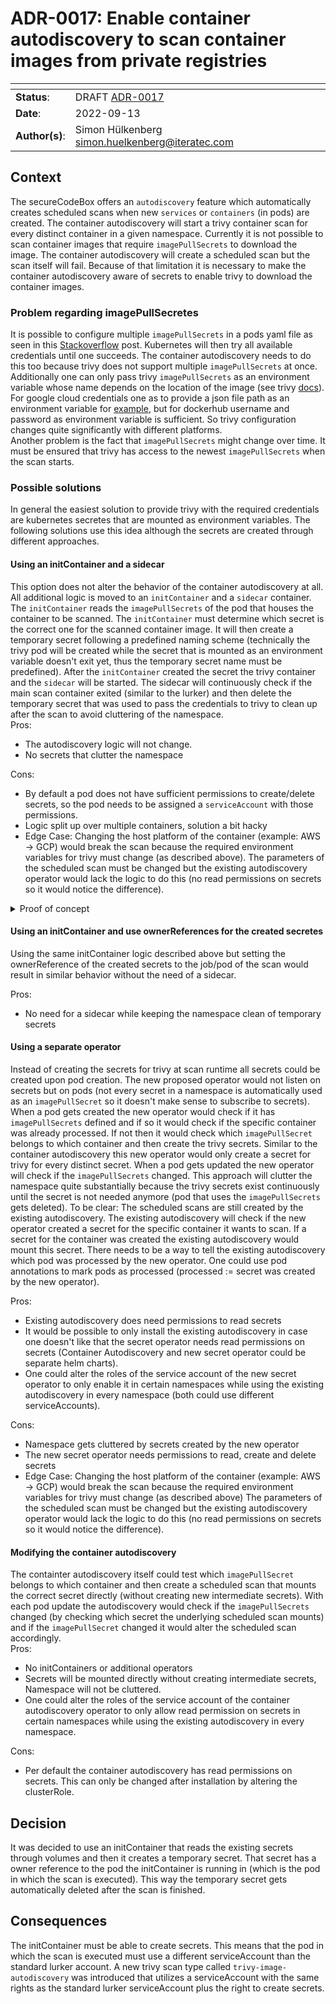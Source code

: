 <!--
SPDX-FileCopyrightText: the secureCodeBox authors

SPDX-License-Identifier: Apache-2.0
-->

# ADR-0017: Enable container autodiscovery to scan container images from private registries

<!--
  Use one of the ADR status parameter based on status
  Please add a cross reference link to the new ADR on 'superseded' ADR.
  e.g.: {adr_suposed_by} <<ADR-0000>>
-->
| <!-- -->       | <!-- --> |
|----------------|----------|
| **Status**:    | DRAFT [ADR-0017](ADR-0017.md) |
| **Date**:      | 2022-09-13 |
| **Author(s)**: | Simon Hülkenberg <simon.huelkenberg@iteratec.com> |

## Context

The secureCodeBox offers an `autodiscovery` feature which automatically creates scheduled scans when new `services` or `containers` (in pods) are created. The container autodiscovery will start a trivy container scan for every distinct container in a given namespace. Currently it is not possible to scan container images that require `imagePullSecrets` to download the image. The container autodiscovery will create a scheduled scan but the scan itself will fail. Because of that limitation it is necessary to make the container autodiscovery aware of secrets to enable trivy to download the container images.

### Problem regarding imagePullSecretes
It is possible to configure multiple `imagePullSecrets` in a pods yaml file as seen in this [Stackoverflow](https://stackoverflow.com/questions/67073039/multiple-imagepullsecrets-in-a-kubernetes-deployment-for-the-same-url) post. Kubernetes will then try all available credentials until one succeeds. The container autodiscovery needs to do this too because trivy does not support multiple `imagePullSecrets` at once. Additionally one can only pass trivy `imagePullSecrets` as an environment variable whose name depends on the location of the image (see trivy [docs](https://aquasecurity.github.io/trivy/v0.17.0/private-registries/)). For google cloud credentials one as to provide a json file path as an environment variable for [example](https://aquasecurity.github.io/trivy/v0.17.0/private-registries/gcr/), but for dockerhub username and password as environment variable is sufficient. So trivy configuration changes quite significantly with different platforms.  
Another problem is the fact that `imagePullSecrets` might change over time. It must be ensured that trivy has access to the newest `imagePullSecrets` when the scan starts.  

### Possible solutions
In general the easiest solution to provide trivy with the required credentials are kubernetes secretes that are mounted as environment variables. The following solutions use this idea although the secrets are created through different approaches.
#### Using an initContainer and a sidecar
This option does not alter the behavior of the container autodiscovery at all. All additional logic is moved to an `initContainer` and a `sidecar` container.  
The `initContainer` reads the `imagePullSecrets` of the pod that houses the container to be scanned. The `initContainer` must determine which secret is the correct one for the scanned container image. It will then create a temporary secret following a predefined naming scheme (technically the trivy pod will be created while the secret that is mounted as an environment variable doesn't exit yet, thus the temporary secret name must be predefined). After the `initContainer` created the secret the trivy container and the `sidecar` will be started. The sidecar will continuously check if the main scan container exited (similar to the lurker) and then delete the temporary secret that was used to pass the credentials to trivy to clean up after the scan to avoid cluttering of the namespace.   
Pros: 
* The autodiscovery logic will not change.
* No secrets that clutter the namespace

Cons: 
* By default a pod does not have sufficient permissions to create/delete secrets, so the pod needs to be assigned a `serviceAccount` with those permissions.   
* Logic split up over multiple containers, solution a bit hacky
* Edge Case: Changing the host platform of the container (example: AWS -> GCP) would break the scan because the required environment variables for trivy must change (as described above). The parameters of the scheduled scan must be changed but the existing autodiscovery operator would lack the logic to do this (no read permissions on secrets so it would notice the difference).
<details><summary> Proof of concept</summary>
This simplified example will do the following: The `initContainer` will created a secret that is mounted by the main container `imagine-this-is-trivy`. The main container will print the value of the secret and then sleep for 10 seconds. When the main container completes the `sidecar` will delete the secret.
The real implementation wouldn't use kubectl directly nor the shared volume. This is just a simplification.

```yaml
kind: ServiceAccount
metadata:
  name: internal-kubectl
---
apiVersion: v1
apiVersion: rbac.authorization.k8s.io/v1
kind: Role
metadata:
  name: modify-secrets
rules:
- apiGroups: [""]
  resources:
  - secrets
  verbs:
  - get
  - create
  - list
  - delete
---
apiVersion: rbac.authorization.k8s.io/v1
kind: RoleBinding
metadata:
  name: modify-secrets-to-service-account
roleRef:
  apiGroup: rbac.authorization.k8s.io
  kind: Role
  name: modify-secrets
subjects:
- kind: ServiceAccount
  name: internal-kubectl
---
apiVersion: batch/v1
kind: Job
metadata:
  name: secret-test
spec:
  template:
    metadata:
      name: secret-test-pod
    spec:
      serviceAccountName: internal-kubectl
      restartPolicy: Never
      volumes:
      - name: shared-volume
        emptyDir: {}
      initContainers:
      - command:
        - sh
        - -c
        - pacman -Sy && pacman -S --noconfirm kubectl && kubectl create secret generic
          some-image-pull-secret --from-literal=username=im_a_secret!
        image: archlinux
        name: init-secret
      containers:
      - command:
        - sh
        - -c
        - echo secret is $env_test_secret && sleep 10 && touch /shared-volume/shutdown
        env:
        - name: env_test_secret
          valueFrom:
            secretKeyRef:
              key: username
              name: some-image-pull-secret
        image: archlinux
        name: imagine-this-is-trivy
        volumeMounts:
        - name: shared-volume
          mountPath: /shared-volume
      - command:
        - sh
        - -c
        - pacman -Sy && pacman -S --noconfirm kubectl && while [ ! -f /shared-volume/shutdown ]; do echo shutdownfile not found && sleep 2; done; kubectl delete secrets some-image-pull-secret
        image: archlinux
        name: secret-deletion-on-stop-sidecar
        volumeMounts:
        - name: shared-volume
          mountPath: /shared-volume
```
</details>

#### Using an initContainer and use ownerReferences for the created secretes
Using the same initContainer logic described above but setting the ownerReference of the created secrets to the job/pod of the scan would result in similar behavior without the need of a sidecar.

Pros:
* No need for a sidecar while keeping the namespace clean of temporary secrets

#### Using a separate operator
Instead of creating the secrets for trivy at scan runtime all secrets could be created upon pod creation. The new proposed operator would not listen on secrets but on pods (not every secret in a namespace is automatically used as an `imagePullSecret` so it doesn't make sense to subscribe to secrets). When a pod gets created the new operator would check if it has `imagePullSecrets` defined and if so it would check if the specific container  was already processed. If not then it would check which `imagePullSecret` belongs to which container and then create the trivy secrets. Similar to the container autodiscovery this new operator would only create a secret for trivy for every distinct secret. When a pod gets updated the new operator will check if the `imagePullSecrets` changed. This approach will clutter the namespace quite substantially because the trivy secrets exist continuously until the secret is not needed anymore (pod that uses the `imagePullSecrets` gets deleted). To be clear: The scheduled scans are still created by the existing autodiscovery. The existing autodiscovery will check if the new operator created a secret for the specific container it wants to scan. If a secret for the container was created the existing autodiscovery would mount this secret. There needs to be a way to tell the existing autodiscovery which pod was processed by the new operator. One could use pod annotations to mark pods as processed (processed := secret was created by the new operator).

Pros:
* Existing autodiscovery does need permissions to read secrets
* It would be possible to only install the existing autodiscovery in case one doesn't like that the secret operator needs read permissions on secrets (Container Autodiscovery and new secret operator could be separate helm charts).
* One could alter the roles of the service account of the new secret operator to only enable it in certain namespaces while using the existing autodiscovery in every namespace (both could use different serviceAccounts).

Cons:
* Namespace gets cluttered by secrets created by the new operator
* The new secret operator needs permissions to read, create and delete secrets
* Edge Case: Changing the host platform of the container (example: AWS -> GCP) would break the scan because the required environment variables for trivy must change (as described above) The parameters of the scheduled scan must be changed but the existing autodiscovery operator would lack the logic to do this (no read permissions on secrets so it would notice the difference).
#### Modifying the container autodiscovery
The containter autodiscovery itself could test which `imagePullSecret` belongs to which container and then create a scheduled scan that mounts the correct secret directly (without creating new intermediate secrets). With each pod update the autodiscovery would check if the `imagePullSecrets` changed (by checking which secret the underlying scheduled scan mounts) and if the `imagePullSecret` changed it would alter the scheduled scan accordingly.   
Pros:
* No initContainers or additional operators
* Secrets will be mounted directly without creating intermediate secrets, Namespace will not be cluttered.
* One could alter the roles of the service account of the container autodiscovery operator to only allow read permission on secrets in certain namespaces while using the existing autodiscovery in every namespace.

Cons:   
* Per default the container autodiscovery has read permissions on secrets. This can only be changed after installation by altering the clusterRole.


## Decision
It was decided to use an initContainer that reads the existing secrets through volumes and then it creates a temporary secret. That secret has a owner reference to the pod the initContainer is running in (which is the pod in which the scan is executed). This way the temporary secret gets automatically deleted after the scan is finished.

## Consequences
The initContainer must be able to create secrets. This means that the pod in which the scan is executed must use a different serviceAccount than the standard lurker account. A new trivy scan type called `trivy-image-autodiscovery` was introduced that utilizes a serviceAccount with the same rights as the standard lurker serviceAccount plus the right to create secrets.